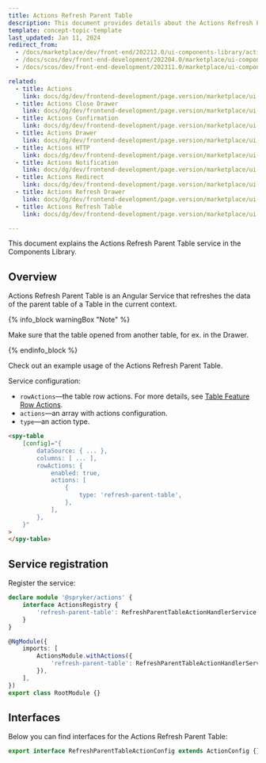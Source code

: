 ```yaml
---
title: Actions Refresh Parent Table
description: This document provides details about the Actions Refresh Parent Table service in the Components Library.
template: concept-topic-template
last_updated: Jan 11, 2024
redirect_from:
  - /docs/marketplace/dev/front-end/202212.0/ui-components-library/actions/actions-refresh-parent-table.html
  - /docs/scos/dev/front-end-development/202204.0/marketplace/ui-components-library/actions/actions-refresh-parent-table.html
  - /docs/scos/dev/front-end-development/202311.0/marketplace/ui-components-library/actions/actions-refresh-parent-table.html

related:
  - title: Actions
    link: docs/dg/dev/frontend-development/page.version/marketplace/ui-components-library/actions/ui-components-library-actions.html
  - title: Actions Close Drawer
    link: docs/dg/dev/frontend-development/page.version/marketplace/ui-components-library/actions/actions-close-drawer.html
  - title: Actions Confirmation
    link: docs/dg/dev/frontend-development/page.version/marketplace/ui-components-library/actions/actions-confirmation.html
  - title: Actions Drawer
    link: docs/dg/dev/frontend-development/page.version/marketplace/ui-components-library/actions/actions-drawer.html
  - title: Actions HTTP
    link: docs/dg/dev/frontend-development/page.version/marketplace/ui-components-library/actions/actions-http.html
  - title: Actions Notification
    link: docs/dg/dev/frontend-development/page.version/marketplace/ui-components-library/actions/actions-notification.html
  - title: Actions Redirect
    link: docs/dg/dev/frontend-development/page.version/marketplace/ui-components-library/actions/actions-redirect.html
  - title: Actions Refresh Drawer
    link: docs/dg/dev/frontend-development/page.version/marketplace/ui-components-library/actions/actions-refresh-drawer.html
  - title: Actions Refresh Table
    link: docs/dg/dev/frontend-development/page.version/marketplace/ui-components-library/actions/actions-refresh-table.html

---
```


This document explains the Actions Refresh Parent Table service in the Components Library.

## Overview

Actions Refresh Parent Table is an Angular Service that refreshes the data of the parent table of a Table in the current context.

{% info_block warningBox "Note" %}

Make sure that the table opened from another table, for ex. in the Drawer.

{% endinfo_block %}

Check out an example usage of the Actions Refresh Parent Table.

Service configuration:

- `rowActions`—the table row actions. For more details, see [Table Feature Row Actions](/docs/dg/dev/frontend-development/{{page.version}}/marketplace/table-design/table-feature-extension/table-feature-row-actions.html).  
- `actions`—an array with actions configuration.  
- `type`—an action type.  

```html
<spy-table
    [config]="{
        dataSource: { ... },
        columns: [ ... ],
        rowActions: {
            enabled: true,
            actions: [
                {
                    type: 'refresh-parent-table',
                },
            ],
        },
    }"
>
</spy-table>
```

## Service registration

Register the service:

```ts
declare module '@spryker/actions' {
    interface ActionsRegistry {
        'refresh-parent-table': RefreshParentTableActionHandlerService;
    }
}

@NgModule({
    imports: [
        ActionsModule.withActions({
            'refresh-parent-table': RefreshParentTableActionHandlerService,
        }),
    ],
})
export class RootModule {}
```

## Interfaces

Below you can find interfaces for the Actions Refresh Parent Table:

```ts
export interface RefreshParentTableActionConfig extends ActionConfig {}
```
